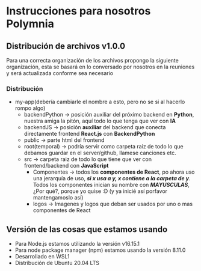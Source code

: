# Instrucciones para nosotros Polymnia

## Distribución de archivos v1.0.0
Para una correcta organización de los archivos propongo la siguiente organización, esta se basará en lo conversado por nosotros en la reuniones y será actualizada conforme sea necesario

### Distribución
- my-app(debería cambiarle el nombre a esto, pero no se si al hacerlo rompo algo)
    - backendPython -> posición auxiliar del próximo backend en **Python**, nuestra amiga la pitón, aquí todo lo que tenga que ver con **IA**
    - backendJS -> posición **auxiliar** del backend que conecta directamente frontend **React.js** con **BackendPython**
    - public -> parte html del frontend
    - root(temporal) -> podría servir como carpeta raiz de todo lo que debamos guardar en el server/github, llamese canciones etc.
    - src -> carpeta raiz de todo lo que tiene que ver con frontend/backend con **JavaScript**
        - Componentes -> todos los **componentes de React**, po ahora uso una jerarquía de uso, ***si x usa a y, x contiene a la carpeta de y***.
        Todos los componentes inician su nombre con ***MAYUSCULAS***, ¿Por qué?, porque yo quise :D (y ya inicié así porfavor mantengamoslo así)
        - logos -> Imagenes y logos que deban ser usados por uno o mas componentes de React
## Versión de las cosas que estamos usando

- Para Node.js estamos utilizando la versión v16.15.1
- Para node package manager (npm) estamos usando la versión 8.11.0
- Desarrollado en WSL1
- Distribución de Ubuntu 20.04 LTS